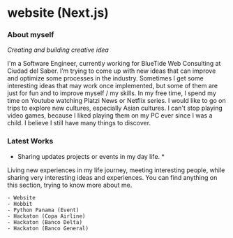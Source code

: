 # website (Next.js)

### About myself

*Creating and building creative idea*

I'm a Software Engineer, currently working for BlueTide Web Consulting at Ciudad del Saber. 
I’m trying to come up with new ideas that can improve and optimize some processes in the industry. Sometimes I get some interesting ideas that may work once implemented, 
but some of them are just for fun and to improve myself / my skills. In my free time, I spend my time on Youtube watching Platzi News or Netflix series. 
I would like to go on trips to explore new cultures, especially Asian cultures. I can't stop playing video games, because I liked playing them on my PC ever since I was a child. 
I believe I still have many things to discover.

### Latest Works

* Sharing updates projects or events in my day life. *

Living new experiences in my life journey, meeting interesting people, while sharing very interesting ideas and experiences. 
You can find anything on this section, trying to know more about me.

    - Website
    - Hobbit
    - Python Panama (Event)
    - Hackaton (Copa Airline)
    - Hackaton (Banco Delta)
    - Hackaton (Banco General)